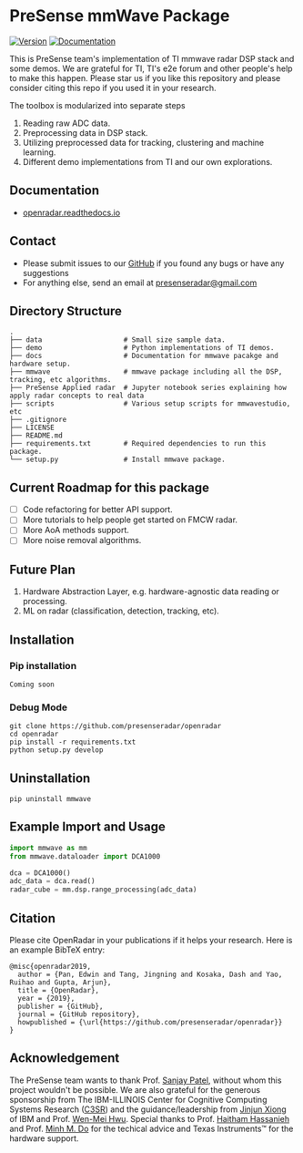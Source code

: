# PreSense mmWave Package

[![Version](https://img.shields.io/pypi/v/ipyvolume.svg)](https://pypi.org/project/openradar/)
[![Documentation](https://readthedocs.org/projects/openradar/badge/?version=latest)](https://openradar.readthedocs.io/en/latest/?badge=latest)

This is PreSense team's implementation of TI mmwave radar DSP stack and some demos.
We are grateful for TI, TI's e2e forum and other people's help to make this happen.
Please star us if you like this repository and please consider citing this repo if you used it in your research.

The toolbox is modularized into separate steps
1. Reading raw ADC data.
2. Preprocessing data in DSP stack.
3. Utilizing preprocessed data for tracking, clustering and machine learning.
4. Different demo implementations from TI and our own explorations.

## Documentation
- [openradar.readthedocs.io](https://openradar.readthedocs.io)

## Contact 

- Please submit issues to our [GitHub](https://github.com/presenseradar/openradar) if you found any bugs or have any suggestions
- For anything else, send an email at presenseradar@gmail.com

## Directory Structure
    .
    ├── data                    # Small size sample data.
    ├── demo                    # Python implementations of TI demos.
    ├── docs                    # Documentation for mmwave pacakge and hardware setup.
    ├── mmwave                  # mmwave package including all the DSP, tracking, etc algorithms.
    ├── PreSense Applied radar  # Jupyter notebook series explaining how apply radar concepts to real data
    ├── scripts                 # Various setup scripts for mmwavestudio, etc
    ├── .gitignore
    ├── LICENSE
    ├── README.md
    ├── requirements.txt        # Required dependencies to run this package.
    └── setup.py                # Install mmwave package.

## Current Roadmap for this package
- [ ] Code refactoring for better API support.
- [ ] More tutorials to help people get started on FMCW radar.
- [ ] More AoA methods support.
- [ ] More noise removal algorithms.

## Future Plan
1. Hardware Abstraction Layer, e.g. hardware-agnostic data reading or processing.
2. ML on radar (classification, detection, tracking, etc).


## Installation

### Pip installation
```
Coming soon
```

### Debug Mode
```
git clone https://github.com/presenseradar/openradar
cd openradar
pip install -r requirements.txt
python setup.py develop
```

## Uninstallation

```
pip uninstall mmwave
```

## Example Import and Usage

```python
import mmwave as mm
from mmwave.dataloader import DCA1000

dca = DCA1000()
adc_data = dca.read()
radar_cube = mm.dsp.range_processing(adc_data)
```

## Citation

Please cite OpenRadar in your publications if it helps your research. Here is an example BibTeX entry:

```
@misc{openradar2019,
  author = {Pan, Edwin and Tang, Jingning and Kosaka, Dash and Yao, Ruihao and Gupta, Arjun},
  title = {OpenRadar},
  year = {2019},
  publisher = {GitHub},
  journal = {GitHub repository},
  howpublished = {\url{https://github.com/presenseradar/openradar}}
}
```

## Acknowledgement
The PreSense team wants to thank Prof. [Sanjay Patel](https://ece.illinois.edu/directory/profile/sjp), without whom this project wouldn't be possible. We are also grateful for the generous sponsorship from The IBM-ILLINOIS Center for Cognitive Computing Systems Research ([C3SR](https://www.c3sr.com/)) and the guidance/leadership from [Jinjun Xiong](https://researcher.watson.ibm.com/researcher/view.php?person=us-jinjun) of IBM and Prof. [Wen-Mei Hwu](https://ece.illinois.edu/directory/profile/w-hwu). Special thanks to Prof. [Haitham Hassanieh](http://haitham.ece.illinois.edu/) and Prof. [Minh M. Do](http://minhdo.ece.illinois.edu/) for the techical advice and Texas Instruments&trade; for the hardware support.
